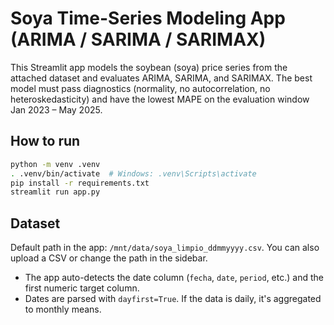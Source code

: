 # Soya Time-Series Modeling App (ARIMA / SARIMA / SARIMAX)

This Streamlit app models the soybean (soya) price series from the attached dataset and evaluates ARIMA,
SARIMA, and SARIMAX. The best model must pass diagnostics (normality, no autocorrelation, no heteroskedasticity)
and have the lowest MAPE on the evaluation window Jan 2023 – May 2025.

## How to run

```bash
python -m venv .venv
. .venv/bin/activate  # Windows: .venv\Scripts\activate
pip install -r requirements.txt
streamlit run app.py
```

## Dataset

Default path in the app: `/mnt/data/soya_limpio_ddmmyyyy.csv`.
You can also upload a CSV or change the path in the sidebar.

- The app auto-detects the date column (`fecha`, `date`, `period`, etc.) and the first numeric target column.
- Dates are parsed with `dayfirst=True`. If the data is daily, it's aggregated to monthly means.
